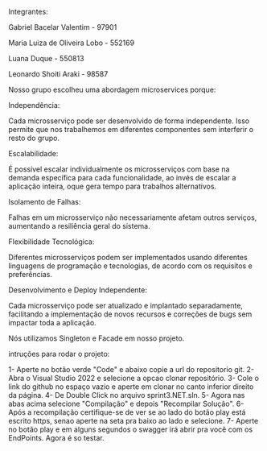 Integrantes:

Gabriel Bacelar Valentim - 97901

Maria Luiza de Oliveira Lobo - 552169

Luana Duque - 550813

Leonardo Shoiti Araki - 98587

Nosso grupo escolheu uma abordagem microservices porque:

Independência:

Cada microsserviço pode ser desenvolvido de forma independente. Isso permite que nos trabalhemos em diferentes componentes sem interferir o resto do grupo.

Escalabilidade:

É possível escalar individualmente os microsserviços com base na demanda específica para cada funcionalidade, ao invés de escalar a aplicação inteira, oque gera tempo para trabalhos alternativos.

Isolamento de Falhas: 

Falhas em um microsserviço não necessariamente afetam outros serviços, aumentando a resiliência geral do sistema.

Flexibilidade Tecnológica: 

Diferentes microsserviços podem ser implementados usando diferentes linguagens de programação e tecnologias, de acordo com os requisitos e preferências.

Desenvolvimento e Deploy Independente:

Cada microsserviço pode ser atualizado e implantado separadamente, facilitando a implementação de novos recursos e correções de bugs sem impactar toda a aplicação.

Nós utilizamos Singleton e Facade em nosso projeto.

intruções para rodar o projeto:

1- Aperte no botão verde "Code" e abaixo copie a url do repositorio git.
2- Abra o Visual Studio 2022 e selecione a opcao clonar repositório.
3- Cole o link do github no espaço vazio e aperte em clonar no canto inferior direito da página.
4- De Double Click no arquivo sprint3.NET.sln.
5- Agora nas abas acima selecione "Compilação" e depois "Recompilar Solução".
6- Após a recompilação certifique-se de ver se ao lado do botão play está escrito https, senao aperte na seta pra baixo ao lado e selecione.
7- Aperte no botão play e em alguns segundos o swagger irá abrir pra você com os EndPoints.
Agora é so testar.








